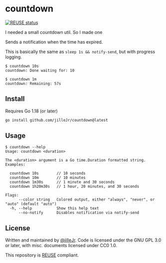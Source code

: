 <!--
SPDX-FileCopyrightText: 2021 Kalle Fagerberg

SPDX-License-Identifier: CC0-1.0
-->

# countdown

[![REUSE status](https://api.reuse.software/badge/github.com/jilleJr/countdown)](https://api.reuse.software/info/github.com/jilleJr/countdown)

I needed a small countdown util. So I made one

Sends a notification when the time has expired.

This is basically the same as `sleep 1s && notify-send`, but with progress
logging.

```console
$ countdown 10s
countdown: Done waiting for: 10

$ countdown 1m
countdown: Remaining: 57s
```

## Install

Requires Go 1.18 (or later)

```sh
go install github.com/jilleJr/countdown@latest
```

## Usage

```console
$ countdown --help
Usage: countdown <duration>

The <duration> argument is a Go time.Duration formatted string.
Examples:

  countdown 10s        // 10 seconds
  countdown 10m        // 10 minutes
  countdown 1m30s      // 1 minute and 30 seconds
  countdown 1h20m30s   // 1 hour, 20 minutes, and 30 seconds

Flags:
      --color string   Colored output, either "always", "never", or "auto" (default "auto")
  -h, --help           Show this help text
      --no-notify      Disables notification via notify-send
```

## License

Written and maintained by [@jilleJr](https://github.com/jilleJr).
Code is licensed under the GNU GPL 3.0 or later,
with misc. documents licensed under CC0 1.0.

This repository is [REUSE](https://reuse.software/) compliant.
